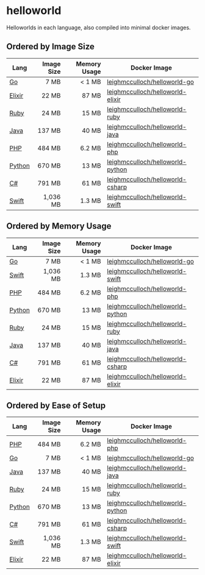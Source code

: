 # helloworld

Helloworlds in each language, also compiled into minimal docker images.

## Ordered by Image Size

| Lang             | Image Size | Memory Usage | Docker Image                                                                                  |
| ---------------- | ----------:| ------------:| --------------------------------------------------------------------------------------------- |
| [Go](go)         | 7 MB       | < 1 MB       | [leighmcculloch/helloworld-go](https://hub.docker.com/r/leighmcculloch/helloworld-go)         |
| [Elixir](elixir) | 22 MB      | 87 MB        | [leighmcculloch/helloworld-elixir](https://hub.docker.com/r/leighmcculloch/helloworld-elixir) |
| [Ruby](ruby)     | 24 MB      | 15 MB        | [leighmcculloch/helloworld-ruby](https://hub.docker.com/r/leighmcculloch/helloworld-ruby)     |
| [Java](java)     | 137 MB     | 40 MB        | [leighmcculloch/helloworld-java](https://hub.docker.com/r/leighmcculloch/helloworld-java)     |
| [PHP](php)       | 484 MB     | 6.2 MB       | [leighmcculloch/helloworld-php](https://hub.docker.com/r/leighmcculloch/helloworld-php)       |
| [Python](python) | 670 MB     | 13 MB        | [leighmcculloch/helloworld-python](https://hub.docker.com/r/leighmcculloch/helloworld-python) |
| [C#](csharp)     | 791 MB     | 61 MB        | [leighmcculloch/helloworld-csharp](https://hub.docker.com/r/leighmcculloch/helloworld-csharp) |
| [Swift](swift)   | 1,036 MB   | 1.3 MB       | [leighmcculloch/helloworld-swift](https://hub.docker.com/r/leighmcculloch/helloworld-swift)   |

## Ordered by Memory Usage

| Lang             | Image Size | Memory Usage | Docker Image                                                                                  |
| ---------------- | ----------:| ------------:| --------------------------------------------------------------------------------------------- |
| [Go](go)         | 7 MB       | < 1 MB       | [leighmcculloch/helloworld-go](https://hub.docker.com/r/leighmcculloch/helloworld-go)         |
| [Swift](swift)   | 1,036 MB   | 1.3 MB       | [leighmcculloch/helloworld-swift](https://hub.docker.com/r/leighmcculloch/helloworld-swift)   |
| [PHP](php)       | 484 MB     | 6.2 MB       | [leighmcculloch/helloworld-php](https://hub.docker.com/r/leighmcculloch/helloworld-php)       |
| [Python](python) | 670 MB     | 13 MB        | [leighmcculloch/helloworld-python](https://hub.docker.com/r/leighmcculloch/helloworld-python) |
| [Ruby](ruby)     | 24 MB      | 15 MB        | [leighmcculloch/helloworld-ruby](https://hub.docker.com/r/leighmcculloch/helloworld-ruby)     |
| [Java](java)     | 137 MB     | 40 MB        | [leighmcculloch/helloworld-java](https://hub.docker.com/r/leighmcculloch/helloworld-java)     |
| [C#](csharp)     | 791 MB     | 61 MB        | [leighmcculloch/helloworld-csharp](https://hub.docker.com/r/leighmcculloch/helloworld-csharp) |
| [Elixir](elixir) | 22 MB      | 87 MB        | [leighmcculloch/helloworld-elixir](https://hub.docker.com/r/leighmcculloch/helloworld-elixir) |

## Ordered by Ease of Setup

| Lang             | Image Size | Memory Usage | Docker Image                                                                                  |
| ---------------- | ----------:| ------------:| --------------------------------------------------------------------------------------------- |
| [PHP](php)       | 484 MB     | 6.2 MB       | [leighmcculloch/helloworld-php](https://hub.docker.com/r/leighmcculloch/helloworld-php)       |
| [Go](go)         | 7 MB       | < 1 MB       | [leighmcculloch/helloworld-go](https://hub.docker.com/r/leighmcculloch/helloworld-go)         |
| [Java](java)     | 137 MB     | 40 MB        | [leighmcculloch/helloworld-java](https://hub.docker.com/r/leighmcculloch/helloworld-java)     |
| [Ruby](ruby)     | 24 MB      | 15 MB        | [leighmcculloch/helloworld-ruby](https://hub.docker.com/r/leighmcculloch/helloworld-ruby)     |
| [Python](python) | 670 MB     | 13 MB        | [leighmcculloch/helloworld-python](https://hub.docker.com/r/leighmcculloch/helloworld-python) |
| [C#](csharp)     | 791 MB     | 61 MB        | [leighmcculloch/helloworld-csharp](https://hub.docker.com/r/leighmcculloch/helloworld-csharp) |
| [Swift](swift)   | 1,036 MB   | 1.3 MB       | [leighmcculloch/helloworld-swift](https://hub.docker.com/r/leighmcculloch/helloworld-swift)   |
| [Elixir](elixir) | 22 MB      | 87 MB        | [leighmcculloch/helloworld-elixir](https://hub.docker.com/r/leighmcculloch/helloworld-elixir) |
